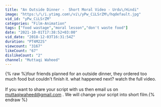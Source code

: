 ```yaml
---
title: "An Outside Dinner -  Short Moral Video - Urdu\/Hindi"
image: "https:\/\/i.ytimg.com\/vi\/yPw_CiLSrZM\/hqdefault.jpg"
vid_id: "yPw_CiLSrZM"
categories: "Film-Animation"
tags: ["food wastage","moral lesson","don't waste food"]
date: "2021-10-01T17:38:52+03:00"
vid_date: "2018-12-03T16:31:54Z"
duration: "PT4M22S"
viewcount: "3167"
likeCount: "67"
dislikeCount: "2"
channel: "Muttaqi Waheed"
---
```

{% raw %}four friends planned for an outside dinner, they ordered too much food but couldn't finish it. what happened next? watch the full video.<br /><br />If you want to share your script with us then email us on muttaqiwaheed@gmail.com . We will change your script into short film.{% endraw %}
